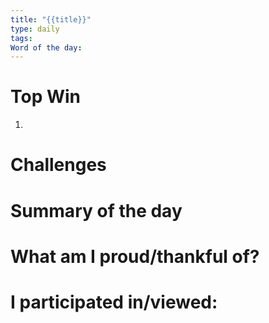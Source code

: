 ```yaml
---
title: "{{title}}"
type: daily
tags: 
Word of the day:
---
```

# Top Win
1. 
# Challenges
# Summary of the day
# What am I proud/thankful of?
# I participated in/viewed: